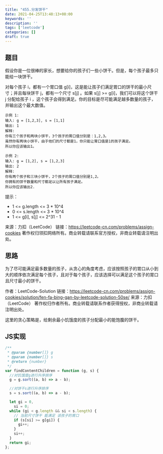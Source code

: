 ```yaml
---
title: "455.分发饼干"
date: 2021-04-25T13:48:13+08:00
keywords: ''
description: ''
tags: ['leetcode']
categories: []
draft: true
---
```


## 题目

假设你是一位很棒的家长，想要给你的孩子们一些小饼干。但是，每个孩子最多只能给一块饼干。

对每个孩子 i，都有一个胃口值 g[i]，这是能让孩子们满足胃口的饼干的最小尺寸；并且每块饼干 j，都有一个尺寸 s[j] 。如果 s[j] >= g[i]，我们可以将这个饼干 j 分配给孩子 i ，这个孩子会得到满足。你的目标是尽可能满足越多数量的孩子，并输出这个最大数值。
 
```
示例 1:
输入: g = [1,2,3], s = [1,1]
输出: 1
解释: 
你有三个孩子和两块小饼干，3个孩子的胃口值分别是：1,2,3。
虽然你有两块小饼干，由于他们的尺寸都是1，你只能让胃口值是1的孩子满足。
所以你应该输出1。

示例 2:
输入: g = [1,2], s = [1,2,3]
输出: 2
解释: 
你有两个孩子和三块小饼干，2个孩子的胃口值分别是1,2。
你拥有的饼干数量和尺寸都足以让所有孩子满足。
所以你应该输出2.
```

提示：

- 1 <= g.length <= 3 * 10^4
- 0 <= s.length <= 3 * 10^4
- 1 <= g[i], s[j] <= 2^31 - 1

来源：力扣（LeetCode）
链接：https://leetcode-cn.com/problems/assign-cookies
著作权归领扣网络所有。商业转载请联系官方授权，非商业转载请注明出处。


## 思路 

为了尽可能满足最多数量的孩子，从贪心的角度考虑，应该按照孩子的胃口从小到大的顺序依次满足每个孩子，且对于每个孩子，应该选择可以满足这个孩子的胃口且尺寸最小的饼干。

作者：LeetCode-Solution
链接：https://leetcode-cn.com/problems/assign-cookies/solution/fen-fa-bing-gan-by-leetcode-solution-50se/
来源：力扣（LeetCode）
著作权归作者所有。商业转载请联系作者获得授权，非商业转载请注明出处。

这里的贪心策略是，给剩余最小饥饿度的孩子分配最小的能饱腹的饼干。

## JS实现

```javascript
/**
 * @param {number[]} g
 * @param {number[]} s
 * @return {number}
 */
var findContentChildren = function (g, s) {
  //对饥饿度g进行升序排序
  g = g.sort((a, b) => a - b);

  //对饼干s进行升序排序
  s = s.sort((a, b) => a - b);

  let gi = 0,
    si = 0;
  while (gi < g.length && si < s.length) {
    // 当前尺寸饼干 能满足 该孩子的胃口
    if (s[si] >= g[gi]) {
      gi++;
    }
    si++;
  }
  return gi;
};
```
